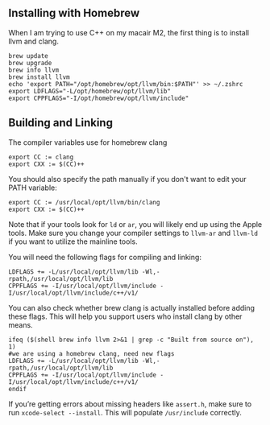 

## Installing with Homebrew
When I am trying to use C++ on my macair M2, the first thing is to install llvm and clang.

```
brew update
brew upgrade
brew info llvm
brew install llvm
echo 'export PATH="/opt/homebrew/opt/llvm/bin:$PATH"' >> ~/.zshrc
export LDFLAGS="-L/opt/homebrew/opt/llvm/lib"
export CPPFLAGS="-I/opt/homebrew/opt/llvm/include"
```

## Building and Linking
The compiler variables use for homebrew clang
```
export CC := clang
export CXX := $(CC)++
```
You should also specify the path manually if you don't want to edit your PATH
variable:
```
export CC := /usr/local/opt/llvm/bin/clang
export CXX := $(CC)++
```
Note that if your tools look for `ld` or `ar`, you will likely end up using the Apple
tools. Make sure you change your compiler settings to `llvm-ar` and `llvm-ld` if you want
to utilize the mainline tools.

You will need the following flags for compiling and linking:
```
LDFLAGS += -L/usr/local/opt/llvm/lib -Wl,-rpath,/usr/local/opt/llvm/lib
CPPFLAGS += -I/usr/local/opt/llvm/include -I/usr/local/opt/llvm/include/c++/v1/
```

You can also check whether brew clang is actually installed before adding these
flags. This will help you support users who install clang by other means.
```
ifeq ($(shell brew info llvm 2>&1 | grep -c "Built from source on"), 1)
#we are using a homebrew clang, need new flags
LDFLAGS += -L/usr/local/opt/llvm/lib -Wl,-rpath,/usr/local/opt/llvm/lib
CPPFLAGS += -I/usr/local/opt/llvm/include -I/usr/local/opt/llvm/include/c++/v1/
endif
```

If you’re getting errors about missing headers like `assert.h`, make sure to run
`xcode-select --install`. This will populate `/usr/include` correctly.
